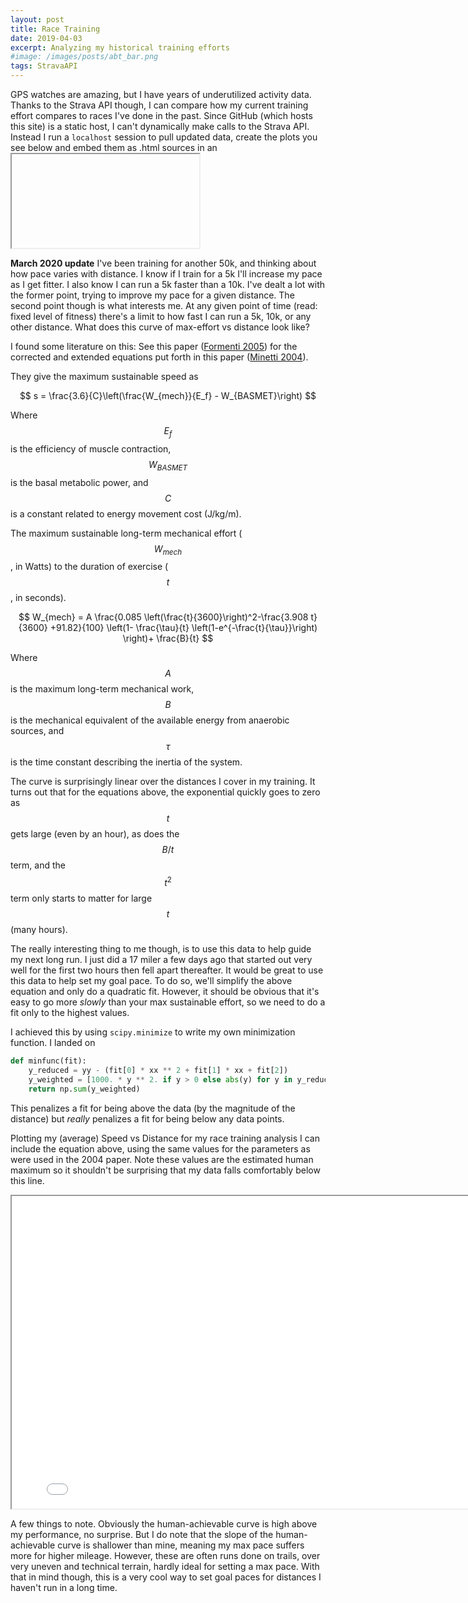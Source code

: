 ```yaml
---
layout: post
title: Race Training
date: 2019-04-03
excerpt: Analyzing my historical training efforts
#image: /images/posts/abt_bar.png
tags: StravaAPI
---
```


GPS watches are amazing, but I have years of underutilized activity data. Thanks to the Strava API though, I can compare how my current training effort compares to races I've done in the past.
Since GitHub (which hosts this site) is a static host, I can't dynamically make calls to the Strava API. Instead I run a `localhost` session to pull updated data, create the plots you see below and embed them as .html sources in an <iframe> element. So although they're not updated dynamically, they are still interactive.

Using the Strava API I can grab activities (and filter by type='Run') between certain dates. I've created a list of races and their corresponding race date, then go through and gather the runs I did in the 18 weeks prior to and including race day. By looking at run distance, cumulative distance, and pace, I can see how my current effort compares, helping me assess more realistically my readiness level for the upcoming race. The cumulative distance I find both the easiest to read and the most helpful in assessing my race-readiness.

<iframe src="/images/posts/rta_cum.html" height="500" width="800"></iframe>

**March 2020 update**
I've been training for another 50k, and thinking about how pace varies with distance. I know if I train for a 5k I'll increase my pace as I get fitter. I also know I can run a 5k faster than a 10k. I've dealt a lot with the former point, trying to improve my pace for a given distance. The second point though is what interests me. At any given point of time (read: fixed level of fitness) there's a limit to how fast I can run a 5k, 10k, or any other distance. What does this curve of max-effort vs distance look like?

I found some literature on this: See this paper ([Formenti 2005](https://www.researchgate.net/publication/7696487_Human_locomotion_on_snow_Determinants_of_economy_and_speed_of_skiing_across_the_ages)) for the corrected and extended equations put forth in this paper ([Minetti 2004]((https://jeb.biologists.org/content/207/12/2185))).

They give the maximum sustainable speed as

$$
s = \frac{3.6}{C}\left(\frac{W_{mech}}{E_f} - W_{BASMET}\right)
$$

Where $$E_f$$ is the efficiency of muscle contraction, $$W_{BASMET}$$ is the basal metabolic power, and $$C$$ is a constant related to energy movement cost (J/kg/m).

The maximum sustainable long-term mechanical effort ($$W_{mech}$$, in Watts) to the duration of exercise ($$t$$, in seconds).

$$
W_{mech} = A \frac{0.085 \left(\frac{t}{3600}\right)^2-\frac{3.908 t}{3600} +91.82}{100} \left(1-
  \frac{\tau}{t} \left(1-e^{-\frac{t}{\tau}}\right) \right)+ \frac{B}{t}
$$

Where $$A$$ is the maximum long-term mechanical work, $$B$$ is the mechanical equivalent of the available energy from anaerobic sources, and $$\tau$$ is the time constant describing the inertia of the system.

The curve is surprisingly linear over the distances I cover in my training. It turns out that for the equations above, the exponential quickly goes to zero as $$t$$ gets large (even by an hour), as does the $$B/t$$ term, and the $$t^2$$ term only starts to matter for large $$t$$ (many hours).

The really interesting thing to me though, is to use this data to help guide my next long run. I just did a 17 miler a few days ago that started out very well for the first two hours then fell apart thereafter. It would be great to use this data to help set my goal pace. To do so, we'll simplify the above equation and only do a quadratic fit. However, it should be obvious that it's easy to go more *slowly* than your max sustainable effort, so we need to do a fit only to the highest values.

I achieved this by using `scipy.minimize` to write my own minimization function. I landed on
```py
def minfunc(fit):
    y_reduced = yy - (fit[0] * xx ** 2 + fit[1] * xx + fit[2])
    y_weighted = [1000. * y ** 2. if y > 0 else abs(y) for y in y_reduced]
    return np.sum(y_weighted)
```
This penalizes a fit for being above the data (by the magnitude of the distance) but *really* penalizes a fit for being below any data points.

Plotting my (average) Speed vs Distance for my race training analysis I can include the equation above, using the same values for the parameters as were used in the 2004 paper. Note these values are the estimated human maximum so it shouldn't be surprising that my data falls comfortably below this line.

<iframe src="/images/posts/rta_svd.html" height="500" width="800"></iframe>

A few things to note. Obviously the human-achievable curve is high above my performance, no surprise. But I do note that the slope of the human-achievable curve is shallower than mine, meaning my max pace suffers more for higher mileage. However, these are often runs done on trails, over very uneven and technical terrain, hardly ideal for setting a max pace. With that in mind though, this is a very cool way to set goal paces for distances I haven't run in a long time.

